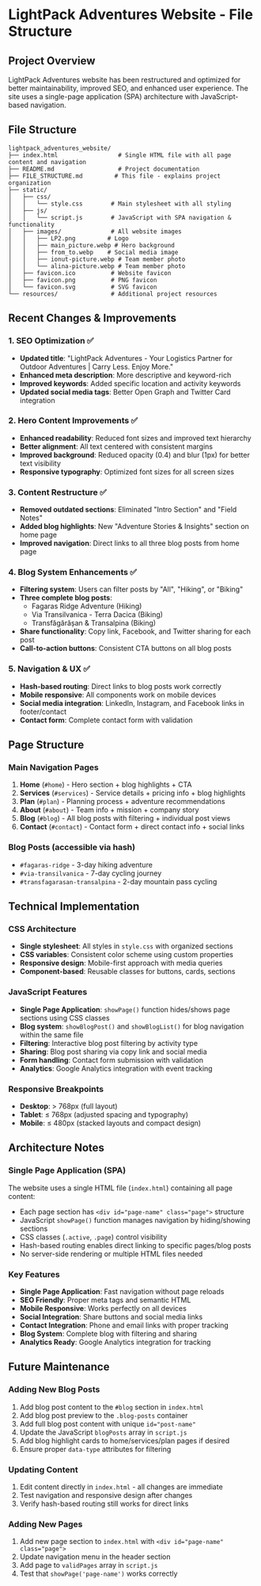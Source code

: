 # LightPack Adventures Website - File Structure

## Project Overview
LightPack Adventures website has been restructured and optimized for better maintainability, improved SEO, and enhanced user experience. The site uses a single-page application (SPA) architecture with JavaScript-based navigation.

## File Structure

```
lightpack_adventures_website/
├── index.html                 # Single HTML file with all page content and navigation
├── README.md                  # Project documentation
├── FILE_STRUCTURE.md         # This file - explains project organization
├── static/
│   ├── css/
│   │   └── style.css        # Main stylesheet with all styling
│   ├── js/
│   │   └── script.js        # JavaScript with SPA navigation & functionality
│   ├── images/              # All website images
│   │   ├── LP2.png         # Logo
│   │   ├── main_picture.webp # Hero background
│   │   ├── from_to.webp    # Social media image
│   │   ├── ionut-picture.webp # Team member photo
│   │   └── alina-picture.webp # Team member photo
│   ├── favicon.ico          # Website favicon
│   ├── favicon.png          # PNG favicon
│   └── favicon.svg          # SVG favicon
└── resources/               # Additional project resources
```

## Recent Changes & Improvements

### 1. SEO Optimization ✅
- **Updated title**: "LightPack Adventures - Your Logistics Partner for Outdoor Adventures | Carry Less. Enjoy More."
- **Enhanced meta description**: More descriptive and keyword-rich
- **Improved keywords**: Added specific location and activity keywords
- **Updated social media tags**: Better Open Graph and Twitter Card integration

### 2. Hero Content Improvements ✅
- **Enhanced readability**: Reduced font sizes and improved text hierarchy
- **Better alignment**: All text centered with consistent margins
- **Improved background**: Reduced opacity (0.4) and blur (1px) for better text visibility
- **Responsive typography**: Optimized font sizes for all screen sizes

### 3. Content Restructure ✅
- **Removed outdated sections**: Eliminated "Intro Section" and "Field Notes"
- **Added blog highlights**: New "Adventure Stories & Insights" section on home page
- **Improved navigation**: Direct links to all three blog posts from home page

### 4. Blog System Enhancements ✅
- **Filtering system**: Users can filter posts by "All", "Hiking", or "Biking"
- **Three complete blog posts**:
  - Fagaras Ridge Adventure (Hiking)
  - Via Transilvanica - Terra Dacica (Biking) 
  - Transfăgărășan & Transalpina (Biking)
- **Share functionality**: Copy link, Facebook, and Twitter sharing for each post
- **Call-to-action buttons**: Consistent CTA buttons on all blog posts

### 5. Navigation & UX ✅
- **Hash-based routing**: Direct links to blog posts work correctly
- **Mobile responsive**: All components work on mobile devices
- **Social media integration**: LinkedIn, Instagram, and Facebook links in footer/contact
- **Contact form**: Complete contact form with validation

## Page Structure

### Main Navigation Pages
1. **Home** (`#home`) - Hero section + blog highlights + CTA
2. **Services** (`#services`) - Service details + pricing info + blog highlights
3. **Plan** (`#plan`) - Planning process + adventure recommendations  
4. **About** (`#about`) - Team info + mission + company story
5. **Blog** (`#blog`) - All blog posts with filtering + individual post views
6. **Contact** (`#contact`) - Contact form + direct contact info + social links

### Blog Posts (accessible via hash)
- `#fagaras-ridge` - 3-day hiking adventure
- `#via-transilvanica` - 7-day cycling journey
- `#transfagarasan-transalpina` - 2-day mountain pass cycling

## Technical Implementation

### CSS Architecture
- **Single stylesheet**: All styles in `style.css` with organized sections
- **CSS variables**: Consistent color scheme using custom properties
- **Responsive design**: Mobile-first approach with media queries
- **Component-based**: Reusable classes for buttons, cards, sections

### JavaScript Features
- **Single Page Application**: `showPage()` function hides/shows page sections using CSS classes
- **Blog system**: `showBlogPost()` and `showBlogList()` for blog navigation within the same file
- **Filtering**: Interactive blog post filtering by activity type
- **Sharing**: Blog post sharing via copy link and social media
- **Form handling**: Contact form submission with validation
- **Analytics**: Google Analytics integration with event tracking

### Responsive Breakpoints
- **Desktop**: > 768px (full layout)
- **Tablet**: ≤ 768px (adjusted spacing and typography)
- **Mobile**: ≤ 480px (stacked layouts and compact design)

## Architecture Notes

### Single Page Application (SPA)
The website uses a single HTML file (`index.html`) containing all page content:
- Each page section has `<div id="page-name" class="page">` structure
- JavaScript `showPage()` function manages navigation by hiding/showing sections
- CSS classes (`.active`, `.page`) control visibility
- Hash-based routing enables direct linking to specific pages/blog posts
- No server-side rendering or multiple HTML files needed

### Key Features
- **Single Page Application**: Fast navigation without page reloads
- **SEO Friendly**: Proper meta tags and semantic HTML
- **Mobile Responsive**: Works perfectly on all devices
- **Social Integration**: Share buttons and social media links
- **Contact Integration**: Phone and email links with proper tracking
- **Blog System**: Complete blog with filtering and sharing
- **Analytics Ready**: Google Analytics integration for tracking

## Future Maintenance

### Adding New Blog Posts
1. Add blog post content to the `#blog` section in `index.html`
2. Add blog post preview to the `.blog-posts` container
3. Add full blog post content with unique `id="post-name"`
4. Update the JavaScript `blogPosts` array in `script.js`
5. Add blog highlight cards to home/services/plan pages if desired
6. Ensure proper `data-type` attributes for filtering

### Updating Content
1. Edit content directly in `index.html` - all changes are immediate
2. Test navigation and responsive design after changes
3. Verify hash-based routing still works for direct links

### Adding New Pages
1. Add new page section to `index.html` with `<div id="page-name" class="page">`
2. Update navigation menu in the header section
3. Add page to `validPages` array in `script.js`
4. Test that `showPage('page-name')` works correctly